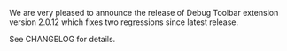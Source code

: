 We are very pleased to announce the release of Debug Toolbar extension version 2.0.12 which fixes two regressions since latest release.

See CHANGELOG for details.
